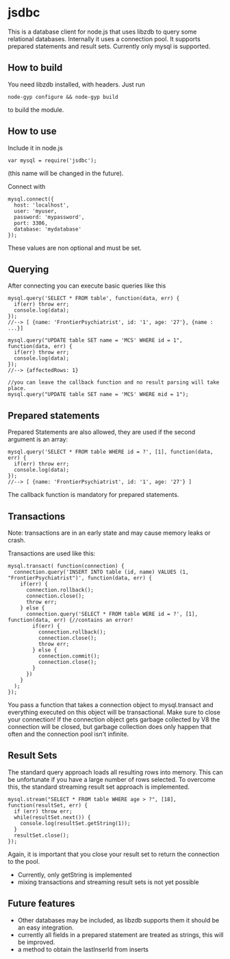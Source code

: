 jsdbc
=======
This is a database client for node.js that uses libzdb to query some relational databases. Internally it uses a connection pool. It supports prepared statements and result sets. Currently only mysql is supported.

How to build
------------
You need libzdb installed, with headers. Just run

    node-gyp configure && node-gyp build

to build the module.

How to use
----------
Include it in node.js

    var mysql = require('jsdbc');

(this name will be changed in the future).

Connect with
    
    mysql.connect({
      host: 'localhost',
      user: 'myuser,
      password: 'mypassword',
      port: 3306,
      database: 'mydatabase'
    });

These values are non optional and must be set.

Querying
--------
After connecting you can execute basic queries like this

    mysql.query('SELECT * FROM table', function(data, err) {
      if(err) throw err;
      console.log(data);
    });
    //--> [ {name: 'FrontierPsychiatrist', id: '1', age: '27'}, {name : ...}]

    mysql.query("UPDATE table SET name = 'MCS' WHERE id = 1", function(data, err) {
      if(err) throw err;
      console.log(data);
    });
    //--> {affectedRows: 1}

    //you can leave the callback function and no result parsing will take place.
    mysql.query("UPDATE table SET name = 'MCS' WHERE mid = 1");

Prepared statements
-------------------
Prepared Statements are also allowed, they are used if the second argument is an array:
    
    mysql.query('SELECT * FROM table WHERE id = ?', [1], function(data, err) {
      if(err) throw err;
      console.log(data);
    });
    //--> [ {name: 'FrontierPsychiatrist', id: '1', age: '27'} ]

The callback function is mandatory for prepared statements.

Transactions
------------
Note: transactions are in an early state and may cause memory leaks or crash.

Transactions are used like this:

    mysql.transact( function(connection) {
      connection.query('INSERT INTO table (id, name) VALUES (1, "FrontierPsychiatrist")', function(data, err) {
        if(err) {
          connection.rollback();
          connection.close();
          throw err;
        } else {
          connection.query('SELECT * FROM table WERE id = ?', [1], function(data, err) {//contains an error!
            if(err) {
              connection.rollback();
              connection.close();
              throw err;
            } else {
              connection.commit();
              connection.close();
            }
          })
        }
      );
    });

You pass a function that takes a connection object to mysql.transact and everything executed on this object will be transactional. Make sure to close your connection! If the connection object gets garbage collected by V8 the connection will be closed, but garbage collection does only happen that often and the connection pool isn't infinite.

Result Sets
-----------
The standard query approach loads all resulting rows into memory. This can be unfortunate if you have a large number of rows selected. To overcome this, the standard streaming result set approach is implemented.

    mysql.stream("SELECT * FROM table WHERE age > ?", [18], function(resultSet, err) {
      if (err) throw err;
      while(resultSet.next()) {
        console.log(resultSet.getString(1));
      }
      resultSet.close();
    });

Again, it is important that you close your result set to return the connection to the pool.

* Currently, only getString is implemented
* mixing transactions and streaming result sets is not yet possible

Future features
---------------
* Other databases may be included, as libzdb supports them it should be an easy integration.
* currently all fields in a prepared statement are treated as strings, this will be improved.
* a method to obtain the lastInserId from inserts